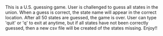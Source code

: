 This is a U.S. guessing game.
User is challenged to guess all states in the union.
When a guess is correct, the state name will appear in the correct location.
After all 50 states are guessed, the game is over.
User can type 'quit' or 'q' to exit at anytime, but if all states have not been correctly guessed, then a new csv file will be created of the states missing.
Enjoy!!
